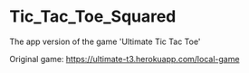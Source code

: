 # Tic_Tac_Toe_Squared
The app version of the game 'Ultimate Tic Tac Toe'

Original game: https://ultimate-t3.herokuapp.com/local-game
